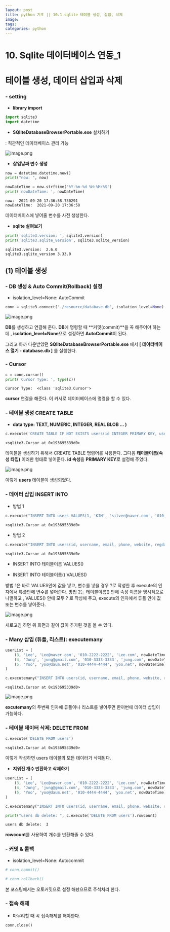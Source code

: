 ```yaml
---  
layout: post  
title: python 기초 || 10.1 sqlite 테이블 생성, 삽입, 삭제
image: 
tags:  
categories: python
---
```




# 10. Sqlite 데이터베이스 연동_1
# 테이블 생성, 데이터 삽입과 삭제


### - setting 
- **library import**


```python
import sqlite3
import datetime
```

- **SQliteDatabaseBrowserPortable.exe** 설치하기 

: 직관적인 데이터베이스 관리 가능

![image.png]({{site.baseurl}}/images/sqlite/sqlite1.png)

- **삽입날짜 변수 생성**


```python
now = datetime.datetime.now()
print("now: ", now)

nowDateTime = now.strftime('%Y-%m-%d %H:%M:%S')
print('nowDateTime: ', nowDateTime)
```

    now:  2021-09-20 17:36:58.730291
    nowDateTime:  2021-09-20 17:36:58
    

데이터베이스에 넣어줄 변수를 사전 생성한다.  

- **sqlite 살펴보기**


```python
print('sqlite3.version: ', sqlite3.version)
print('sqlite3.sqlite_version', sqlite3.sqlite_version)
```

    sqlite3.version:  2.6.0
    sqlite3.sqlite_version 3.33.0
    

## (1) 테이블 생성

### - DB 생성 & Auto Commit(Rollback) 설정 
- isolation_level=None: AutoCommit


```python
conn = sqlite3.connect('./resource/database.db', isolation_level=None)
```

![image.png]({{site.baseurl}}/images/sqlite/sqlite2.png)

**DB**를 생성하고 연결해 준다. **DB**에 명령할 때 **커밋(commit)**을 꼭 해주어야 하는데 , **isolation_level=None**으로 설정하면 **AutoCommit**이 된다. 

 

그리고 아까 다운받았던 **SQliteDatabaseBrowserPortable.exe** 에서 **[ 데이터베이스 열기 - database.db ]** 를 실행한다.

### - Cursor 


```python
c = conn.cursor()
print('Cursor Type: ', type(c))
```

    Cursor Type:  <class 'sqlite3.Cursor'>
    

**cursor** 연결을 해준다. 이 커서로 데이터베이스에 명령을 할 수 있다. 

### - 테이블 생성 CREATE TABLE
- **data type: TEXT, NUMERIC, INTEGER, REAL BLOB ... )**


```python
c.execute('CREATE TABLE IF NOT EXISTS users(id INTEGER PRIMARY KEY, username TEXT, email TEXT, phone TEXT, website TEXT, regdate TEXT)')
```




    <sqlite3.Cursor at 0x193695339d0>



테이블을 생성하기 위해서 CREATE TABLE 명령어를 사용한다. 그다음 **테이블이름(속성 타입)** 이러한 형태로 넣어준다. **id 속성**을 **PRIMARY KEY**로 설정해 주었다.

![image.png]({{site.baseurl}}/images/sqlite/sqlite3.png)

이렇게 **users** 테이블이 생성되었다.

### - 데이터 삽입 INSERT INTO

- 방법 1


```python
c.execute("INSERT INTO users VALUES(1, 'KIM', 'silver@naver.com', '010-0000-0000', 'kim.com', ?)", (nowDateTime,))
```




    <sqlite3.Cursor at 0x193695339d0>



- 방법 2


```python
c.execute("INSERT INTO users(id, username, email, phone, website, regdate) VALUES(?, ?, ?, ?, ?, ?)", (2, 'Park', 'Park@gmail.com', '010-1111-1111', 'park.com', nowDateTime))
```




    <sqlite3.Cursor at 0x193695339d0>



- INSERT INTO 테이블이름 VALUES() 

- INSERT INTO 테이블이름() VALUES() 

방법 1은 바로 VALUES안에 값을 넣고, 변수를 넣을 경우 ?로 작성한 후 execute의 인자에서 튜플안에 변수를 넣어준다.  방법 2는 테이블이름() 안에 속성 이름을 명시적으로 나열하고 , VALUES() 안에 모두 ? 로 작성해 주고, execute의 인자에서 튜플 안에 값 또는 변수를 넣어준다. 

![image.png]({{site.baseurl}}/images/sqlite/sqlite4.png)

새로고침 하면 위 화면과 같이 값이 추가된 것을 볼 수 있다.  

### - Many 삽입 (튜플, 리스트): executemany


```python
userList = (
    (3, 'Lee', 'Lee@naver.com', '010-2222-2222', 'Lee.com', nowDateTime),
    (4, 'Jung', 'jung@gmail.com', '010-3333-3333', 'jung.com', nowDateTime),
    (5, 'Yoo', 'yoo@daum.net', '010-4444-4444', 'yoo.net', nowDateTime)
)

c.executemany("INSERT INTO users(id, username, email, phone, website, regdate) VALUES(?, ?, ?, ?, ?, ?)", userList)
```




    <sqlite3.Cursor at 0x193695339d0>



![image.png]({{site.baseurl}}/images/sqlite/sqlite5.png)

**excutemany**의 두번째 인자에 튜플이나 리스트를 넣어주면 한꺼번에 데이터 삽입이 가능하다. 

### - 테이블 데이터 삭제: DELETE FROM 


```python
c.execute('DELETE FROM users')
```




    <sqlite3.Cursor at 0x193695339d0>



이렇게 작성하면 users 테이블의 모든 데이터가 삭제된다. 

- **지워진 개수 반환하고 삭제하기**


```python
userList = (
    (3, 'Lee', 'Lee@naver.com', '010-2222-2222', 'Lee.com', nowDateTime),
    (4, 'Jung', 'jung@gmail.com', '010-3333-3333', 'jung.com', nowDateTime),
    (5, 'Yoo', 'yoo@daum.net', '010-4444-4444', 'yoo.net', nowDateTime)
)

c.executemany("INSERT INTO users(id, username, email, phone, website, regdate) VALUES(?, ?, ?, ?, ?, ?)", userList)

print("users db delete: ", c.execute('DELETE FROM users').rowcount)
```

    users db delete:  3
    

**rowcount**를 사용하여 개수를 반환해줄 수 있다. 

### - 커밋 & 롤백
- isolation_level=None: Autocommit


```python
# conn.commit()
```


```python
# conn.rollback()
```

본 포스팅에서는 오토커밋으로 설정 해놨으므로 주석처리 한다. 

### - 접속 해제
- 마무리할 때 꼭 접속해제를 해야한다. 


```python
conn.close()
```

